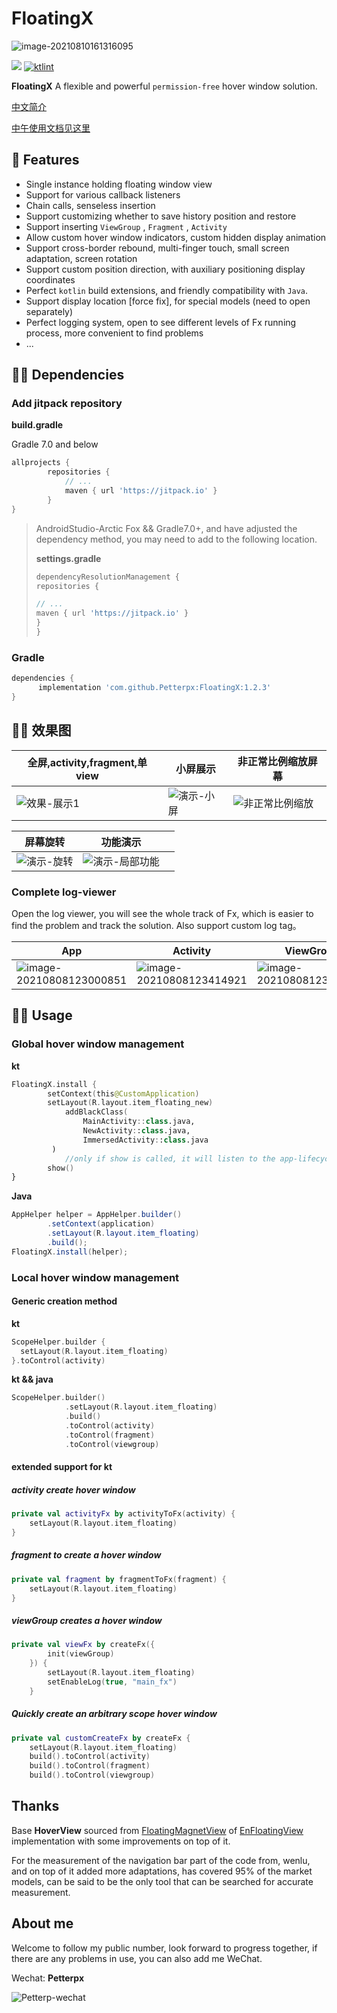 # FloatingX



![image-20210810161316095](https://tva1.sinaimg.cn/large/008i3skNly1gwgttgkxlnj31040k840a.jpg)

[![](https://jitpack.io/v/Petterpx/FloatingX.svg)](https://jitpack.io/#Petterpx/FloatingX)  [![ktlint](https://img.shields.io/badge/code%20style-%E2%9D%A4-FF4081.svg)](https://ktlint.github.io/) 

**FloatingX** A flexible and powerful ``permission-free`` hover window solution.

[中文简介](https://github.com/Petterpx/FloatingX/READDME.md)

[中午使用文档见这里](https://cskf7l0wab.feishu.cn/wiki/wikcnLLBCe3fIDUTAzrEg754tzc)

## 👏 Features 

- Single instance holding floating window view
- Support for various callback listeners
- Chain calls, senseless insertion
- Support customizing whether to save history position and restore
- Support inserting `ViewGroup` , `Fragment` , `Activity`
- Allow custom hover window indicators, custom hidden display animation
- Support cross-border rebound, multi-finger touch, small screen adaptation, screen rotation
- Support custom position direction, with auxiliary positioning display coordinates
- Perfect `kotlin` build extensions, and friendly compatibility with `Java`.
- Support display location [force fix], for special models (need to open separately)
- Perfect logging system, open to see different levels of Fx running process, more convenient to find problems
- ...

## 👨‍💻‍ Dependencies

### Add jitpack repository

**build.gradle**

Gradle 7.0 and below

```groovy
allprojects {
		repositories {
			// ...
			maven { url 'https://jitpack.io' }
		}
}
```

> AndroidStudio-Arctic Fox && Gradle7.0+, and have adjusted the dependency method, you may need to add to the following location.
>
> **settings.gradle**
>
> ```groovy
> dependencyResolutionManagement {
> repositories {
> 
> // ...
> maven { url 'https://jitpack.io' }
> }
> }
> ```

### Gradle

```groovy
dependencies {
	  implementation 'com.github.Petterpx:FloatingX:1.2.3'
}
```


## 🏄‍♀️ 效果图

| 全屏,activity,fragment,单view                                | 小屏展示                                                     | 非正常比例缩放屏幕                                           |
| ------------------------------------------------------------ | ------------------------------------------------------------ | ------------------------------------------------------------ |
| ![效果-展示1](https://github.com/Petterpx/FloatingX/blob/main/image/fx-api-simple.gif?raw=true) | ![演示-小屏](https://github.com/Petterpx/FloatingX/blob/main/image/fx-small-gif.gif?raw=true) | ![非正常比例缩放](https://github.com/Petterpx/FloatingX/blob/main/image/fx-view-deformed-simple.gif?raw=true) |

| 屏幕旋转                                                     | 功能演示                                                     |      |
| ------------------------------------------------------------ | ------------------------------------------------------------ | ---- |
| ![演示-旋转](https://github.com/Petterpx/FloatingX/blob/main/image/fx-rotate-simple.gif?raw=true) | ![演示-局部功能](https://github.com/Petterpx/FloatingX/blob/main/image/fx-api-simple.gif?raw=true) |      |



### Complete log-viewer

Open the log viewer, you will see the whole track of Fx, which is easier to find the problem and track the solution. Also support custom log tag。



| App                                                          | Activity                                                     | ViewGroup                                                    |
| ------------------------------------------------------------ | ------------------------------------------------------------ | ------------------------------------------------------------ |
| ![image-20210808123000851](https://tva1.sinaimg.cn/large/008i3skNly1gwgtxtbx5aj31160s8444.jpg) | ![image-20210808123414921](https://tva1.sinaimg.cn/large/008i3skNly1gwgtxu2pkyj313o0r4jwk.jpg) | ![image-20210808123553402](https://tva1.sinaimg.cn/large/008i3skNly1gwgtxunhmwj311y0jctc8.jpg) |



## 👨‍🔧‍ Usage

### Global hover window management

**kt**

```kotlin
FloatingX.install {
        setContext(this@CustomApplication)
        setLayout(R.layout.item_floating_new)
  			addBlackClass(
                MainActivity::class.java,
                NewActivity::class.java,
                ImmersedActivity::class.java
         )
  			//only if show is called, it will listen to the app-lifecycle, and then it will be inserted into the activity automatically
        show()
}
````

**Java**

``` java
AppHelper helper = AppHelper.builder()
        .setContext(application)
        .setLayout(R.layout.item_floating)
        .build();
FloatingX.install(helper);
```



### Local hover window management

#### Generic creation method

**kt**

```kotlin
ScopeHelper.builder {
  setLayout(R.layout.item_floating)
}.toControl(activity)
```

**kt && java**

```kotlin
ScopeHelper.builder()
            .setLayout(R.layout.item_floating)
            .build()
            .toControl(activity)
            .toControl(fragment)
            .toControl(viewgroup)
```

#### extended support for kt

##### activity create hover window

```kotlin
private val activityFx by activityToFx(activity) {
    setLayout(R.layout.item_floating)
}
```

##### fragment to create a hover window

```kotlin
private val fragment by fragmentToFx(fragment) {
    setLayout(R.layout.item_floating)
}
```

##### viewGroup creates a hover window

```kotlin
private val viewFx by createFx({
        init(viewGroup)
    }) {
        setLayout(R.layout.item_floating)
        setEnableLog(true, "main_fx")
    }
```

##### Quickly create an arbitrary scope hover window

```kotlin
private val customCreateFx by createFx {
    setLayout(R.layout.item_floating)
    build().toControl(activity)
    build().toControl(fragment)
    build().toControl(viewgroup)
```

## Thanks

Base **HoverView** sourced from [FloatingMagnetView](https://github.com/leotyndale/EnFloatingView) of [EnFloatingView](EnFloatingView/blob/master/floatingview/src/main/java/com/imuxuan/floatingview/FloatingMagnetView.java) implementation with some improvements on top of it.

For the measurement of the navigation bar part of the code from, wenlu, and on top of it added more adaptations, has covered 95% of the market models, can be said to be the only tool that can be searched for accurate measurement.

## About me

Welcome to follow my public number, look forward to progress together, if there are any problems in use, you can also add me WeChat.

Wechat: **Petterpx**

![Petterp-wechat](https://user-images.githubusercontent.com/41142188/226162520-93796619-81ca-4e61-bfff-4a5b95e4fa0b.png)
